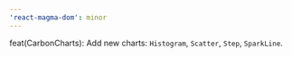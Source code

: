 ```yaml
---
'react-magma-dom': minor
---
```


feat(CarbonCharts): Add new charts: `Histogram`, `Scatter`, `Step`, `SparkLine`.
